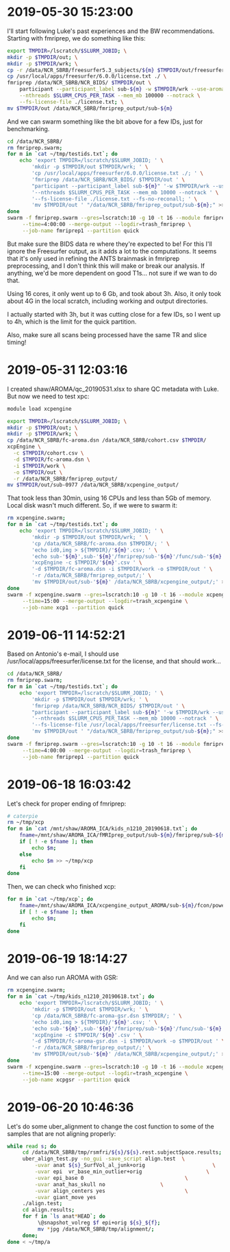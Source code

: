 # 2019-05-30 15:23:00

I'll start following Luke's past experiences and the BW recommendations.
Starting with fmriprep, we do something like this:

```bash
export TMPDIR=/lscratch/$SLURM_JOBID; \
mkdir -p $TMPDIR/out; \
mkdir -p $TMPDIR/wrk; \
cp -r /data/NCR_SBRB/freesurfer5.3_subjects/${m} $TMPDIR/out/freesurfer; \
cp /usr/local/apps/freesurfer/6.0.0/license.txt ./ \
fmriprep /data/NCR_SBRB/NCR_BIDS/ $TMPDIR/out \
    participant --participant_label sub-${m} -w $TMPDIR/wrk --use-aroma \
    --nthreads $SLURM_CPUS_PER_TASK --mem_mb 100000 --notrack \
    --fs-license-file ./license.txt; \
mv $TMPDIR/out /data/NCR_SBRB/fmriprep_output/sub-${m}
```

And we can swarm something like the bit above for a few IDs, just for
benchmarking.

```bash
cd /data/NCR_SBRB/
rm fmriprep.swarm;
for m in `cat ~/tmp/testids.txt`; do
    echo 'export TMPDIR=/lscratch/$SLURM_JOBID; ' \
        'mkdir -p $TMPDIR/out $TMPDIR/wrk; ' \
        'cp /usr/local/apps/freesurfer/6.0.0/license.txt ./; ' \
        'fmriprep /data/NCR_SBRB/NCR_BIDS/ $TMPDIR/out ' \
        "participant --participant_label sub-${m}" '-w $TMPDIR/wrk --use-aroma ' \
        '--nthreads $SLURM_CPUS_PER_TASK --mem_mb 10000 --notrack ' \
        '--fs-license-file ./license.txt --fs-no-reconall; ' \
        'mv $TMPDIR/out ' "/data/NCR_SBRB/fmriprep_output/sub-${m};" >> fmriprep.swarm;
done
swarm -f fmriprep.swarm --gres=lscratch:10 -g 10 -t 16 --module fmriprep \
     --time=4:00:00 --merge-output --logdir=trash_fmriprep \
     --job-name fmriprep1 --partition quick
```

But make sure the BIDS data re where they're expected to be! For this I'll
ignore the Freesurfer output, as it adds a lot to the computations. It seems
that it's only used in refining the ANTS brainmask in fmriprep preprocessing,
and I don't think this will make or break our analysis. If anything, we'd be
more dependent on good T1s... not sure if we wan to do that.

Using 16 cores, it only went up to 6 Gb, and took about 3h. Also, it only took
about 4G in the local scratch, including working and output directories.

I actually started with 3h, but it was cutting close for a few IDs, so I went up
to 4h, which is the limit for the quick partition.

Also, make sure all scans being processed have the same TR and slice timing!

# 2019-05-31 12:03:16

I created shaw/AROMA/qc_20190531.xlsx to share QC metadata with Luke. But now we
need to test xpc:

```bash
module load xcpengine

export TMPDIR=/lscratch/$SLURM_JOBID; \
mkdir -p $TMPDIR/out; \
mkdir -p $TMPDIR/wrk; \
cp /data/NCR_SBRB/fc-aroma.dsn /data/NCR_SBRB/cohort.csv $TMPDIR/
xcpEngine \
  -c $TMPDIR/cohort.csv \
  -d $TMPDIR/fc-aroma.dsn \
  -i $TMPDIR/work \
  -o $TMPDIR/out \
  -r /data/NCR_SBRB/fmriprep_output/
mv $TMPDIR/out/sub-0977 /data/NCR_SBRB/xcpengine_output/
```

That took less than 30min, using 16 CPUs and less than 5Gb of memory. Local disk
wasn't much different. So, if we were to swarm it:

```bash
rm xcpengine.swarm;
for m in `cat ~/tmp/testids.txt`; do
    echo 'export TMPDIR=/lscratch/$SLURM_JOBID; ' \
        'mkdir -p $TMPDIR/out $TMPDIR/wrk; ' \
        'cp /data/NCR_SBRB/fc-aroma.dsn $TMPDIR/; ' \
        'echo id0,img > ${TMPDIR}/'${m}'.csv; ' \
        'echo sub-'${m}',sub-'${m}'/fmriprep/sub-'${m}'/func/sub-'${m}'_task-rest_run-1_space-MNI152NLin2009cAsym_desc-preproc_bold.nii.gz >> ${TMPDIR}/'${m}'.csv; ' \
        'xcpEngine -c $TMPDIR/'${m}'.csv ' \
        '-d $TMPDIR/fc-aroma.dsn -i $TMPDIR/work -o $TMPDIR/out ' \
        '-r /data/NCR_SBRB/fmriprep_output/;' \
        'mv $TMPDIR/out/sub-'${m}' /data/NCR_SBRB/xcpengine_output/;' >> xcpengine.swarm;
done
swarm -f xcpengine.swarm --gres=lscratch:10 -g 10 -t 16 --module xcpengine \
     --time=15:00 --merge-output --logdir=trash_xcpengine \
     --job-name xcp1 --partition quick
```

# 2019-06-11 14:52:21

Based on Antonio's e-mail, I should use /usr/local/apps/freesurfer/license.txt
for the license, and that should work...

```bash
cd /data/NCR_SBRB/
rm fmriprep.swarm;
for m in `cat ~/tmp/testids.txt`; do
    echo 'export TMPDIR=/lscratch/$SLURM_JOBID; ' \
        'mkdir -p $TMPDIR/out $TMPDIR/wrk; ' \
        'fmriprep /data/NCR_SBRB/NCR_BIDS/ $TMPDIR/out ' \
        "participant --participant_label sub-${m}" '-w $TMPDIR/wrk --use-aroma ' \
        '--nthreads $SLURM_CPUS_PER_TASK --mem_mb 10000 --notrack ' \
        '--fs-license-file /usr/local/apps/freesurfer/license.txt --fs-no-reconall; ' \
        'mv $TMPDIR/out ' "/data/NCR_SBRB/fmriprep_output/sub-${m};" >> fmriprep.swarm;
done
swarm -f fmriprep.swarm --gres=lscratch:10 -g 10 -t 16 --module fmriprep \
     --time=4:00:00 --merge-output --logdir=trash_fmriprep \
     --job-name fmriprep1 --partition quick
```

# 2019-06-18 16:03:42

Let's check for proper ending of fmriprep:

```bash
# caterpie
rm ~/tmp/xcp
for m in `cat /mnt/shaw/AROMA_ICA/kids_n1210_20190618.txt`; do
    fname=/mnt/shaw/AROMA_ICA/fMRIprep_output/sub-${m}/fmriprep/sub-${m}/func/sub-${m}_task-rest_run-1_desc-confounds_regressors.tsv;
    if [ ! -e $fname ]; then
        echo $m;
    else
        echo $m >> ~/tmp/xcp
    fi
done
```

Then, we can check who finished xcp:

```bash
for m in `cat ~/tmp/xcp`; do
    fname=/mnt/shaw/AROMA_ICA/xcpengine_output_AROMA/sub-${m}/fcon/power264/sub-${m}_power264.net
    if [ ! -e $fname ]; then
        echo $m;
    fi
done
```

# 2019-06-19 18:14:27

And we can also run AROMA with GSR:

```bash
rm xcpengine.swarm;
for m in `cat ~/tmp/kids_n1210_20190618.txt`; do
    echo 'export TMPDIR=/lscratch/$SLURM_JOBID; ' \
        'mkdir -p $TMPDIR/out $TMPDIR/wrk; ' \
        'cp /data/NCR_SBRB/fc-aroma-gsr.dsn $TMPDIR/; ' \
        'echo id0,img > ${TMPDIR}/'${m}'.csv; ' \
        'echo sub-'${m}',sub-'${m}'/fmriprep/sub-'${m}'/func/sub-'${m}'_task-rest_run-1_space-MNI152NLin2009cAsym_desc-preproc_bold.nii.gz >> ${TMPDIR}/'${m}'.csv; ' \
        'xcpEngine -c $TMPDIR/'${m}'.csv ' \
        '-d $TMPDIR/fc-aroma-gsr.dsn -i $TMPDIR/work -o $TMPDIR/out ' \
        '-r /data/NCR_SBRB/fmriprep_output/;' \
        'mv $TMPDIR/out/sub-'${m}' /data/NCR_SBRB/xcpengine_output/;' >> xcpengine.swarm;
done
swarm -f xcpengine.swarm --gres=lscratch:10 -g 10 -t 16 --module xcpengine \
     --time=15:00 --merge-output --logdir=trash_xcpengine \
     --job-name xcpgsr --partition quick
```

# 2019-06-20 10:46:36

Let's do some uber_alignment to change the cost function to some of the samples
that are not aligning properly:

```bash
while read s; do
     cd /data/NCR_SBRB/tmp/rsmfri/${s}/${s}.rest.subjectSpace.results;
     uber_align_test.py -no_gui -save_script align.test  \
         -uvar anat ${s}_SurfVol_al_junk+orig                      \
         -uvar epi  vr_base_min_outlier+orig                     \
         -uvar epi_base 0                                 \
         -uvar anat_has_skull no                  \
         -uvar align_centers yes                          \
         -uvar giant_move yes
     ./align.test;
     cd align.results;
     for f in `ls anat*HEAD`; do
          \@snapshot_volreg $f epi+orig ${s}_${f};
          mv *jpg /data/NCR_SBRB/tmp/alignment/;
     done;
done < ~/tmp/a
```